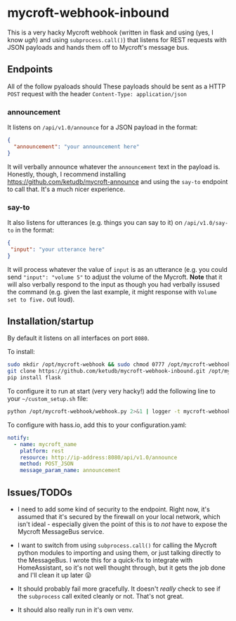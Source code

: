 # mycroft-webhook-inbound

This is a very hacky Mycroft webhook (written in flask and using (yes, I know *ugh*) and using `subprocess.call()`) that listens for REST requests with JSON payloads and hands them off to Mycroft's message bus.

## Endpoints

All of the follow pyaloads should These payloads should be sent as a HTTP `POST` request with the header `Content-Type: application/json`

### announcement

It listens on `/api/v1.0/announce` for a JSON payload in the format:

```json
{
  "announcement": "your announcement here"
}
```

It will verbally announce whatever the `announcement` text in the payload is. Honestly, though, I recommend installing https://github.com/ketudb/mycroft-announce and using the `say-to` endpoint to call that. It's a much nicer experience.

### say-to

It also listens for utterances (e.g. things you can say to it) on `/api/v1.0/say-to` in the format:

```json
{
 "input": "your utterance here"
}
```

It will process whatever the value of `input` is as an utterance (e.g. you could send `"input": "volume 5"` to adjust the volume of the Mycroft. **Note** that it will also verbally respond to the input as though you had verbally issused the command (e.g. given the last example, it might response with `Volume set to five.` out loud).

## Installation/startup

By default it listens on all interfaces on port `8080`.

To install:

```bash
sudo mkdir /opt/mycroft-webhook && sudo chmod 0777 /opt/mycroft-webhook
git clone https://github.com/ketudb/mycroft-webhook-inbound.git /opt/mycroft-webhook
pip install flask
```

To configure it to run at start (very very hacky!) add the following line to
your `~/custom_setup.sh` file:

```bash
python /opt/mycroft-webhook/webhook.py 2>&1 | logger -t mycroft-webhook &
```

To configure with hass.io, add this to your configuration.yaml:

```yaml
notify:
  - name: mycroft_name
    platform: rest
    resource: http://ip-address:8080/api/v1.0/announce
    method: POST_JSON
    message_param_name: announcement
```

## Issues/TODOs

* I need to add some kind of security to the endpoint. Right now, it's assumed that it's secured by the firewall on your local network, which isn't ideal - especially given the point of this is to _not_ have to expose the Mycroft MessageBus service.

* I want to switch from using `subprocess.call()` for calling the Mycroft python modules to importing and using them, or just talking directly to the MessageBus. I wrote this for a quick-fix to integrate with HomeAssistant, so it's not well thought through, but it gets the job done and I'll clean it up later 😛

* It should probably fail more gracefully. It doesn't _really_ check to see if the `subprocess` call exited cleanly or not. That's not great.

* It should also really run in it's own venv.
